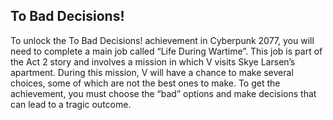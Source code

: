 ## To Bad Decisions!

To unlock the To Bad Decisions! achievement in Cyberpunk 2077, you will need to complete a main job called “Life During Wartime”. This job is part of the Act 2 story and involves a mission in which V visits Skye Larsen’s apartment. During this mission, V will have a chance to make several choices, some of which are not the best ones to make. To get the achievement, you must choose the “bad” options and make decisions that can lead to a tragic outcome.